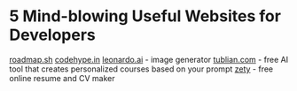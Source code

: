 # 5 Mind-blowing Useful Websites for Developers

[roadmap.sh](https://roadmap.sh/)
[codehype.in](https://codehype.in/)
[leonardo.ai](https://leonardo.ai/) - image generator
[tublian.com](https://www.tublian.com/) - free AI tool that creates personalized courses based on your prompt
[zety](https://zety.com/) - free online resume and CV maker
